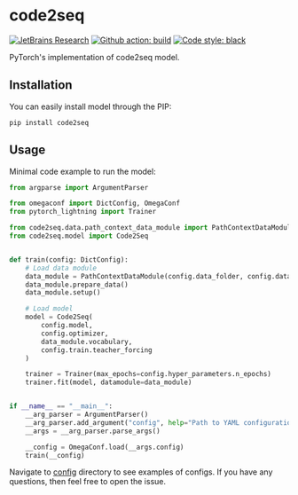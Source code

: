 # code2seq

[![JetBrains Research](https://jb.gg/badges/research.svg)](https://confluence.jetbrains.com/display/ALL/JetBrains+on+GitHub)
[![Github action: build](https://github.com/SpirinEgor/code2seq/workflows/Build/badge.svg)](https://github.com/SpirinEgor/code2seq/actions?query=workflow%3ABuild)
[![Code style: black](https://img.shields.io/badge/code%20style-black-000000.svg)](https://github.com/psf/black)


PyTorch's implementation of code2seq model.

## Installation

You can easily install model through the PIP:
```shell
pip install code2seq
```

## Usage

Minimal code example to run the model:

```python
from argparse import ArgumentParser

from omegaconf import DictConfig, OmegaConf
from pytorch_lightning import Trainer

from code2seq.data.path_context_data_module import PathContextDataModule
from code2seq.model import Code2Seq


def train(config: DictConfig):
    # Load data module
    data_module = PathContextDataModule(config.data_folder, config.data)
    data_module.prepare_data()
    data_module.setup()

    # Load model
    model = Code2Seq(
        config.model,
        config.optimizer,
        data_module.vocabulary,
        config.train.teacher_forcing
    )

    trainer = Trainer(max_epochs=config.hyper_parameters.n_epochs)
    trainer.fit(model, datamodule=data_module)


if __name__ == "__main__":
    __arg_parser = ArgumentParser()
    __arg_parser.add_argument("config", help="Path to YAML configuration file", type=str)
    __args = __arg_parser.parse_args()

    __config = OmegaConf.load(__args.config)
    train(__config)
```

Navigate to [config](config) directory to see examples of configs.
If you have any questions, then feel free to open the issue.